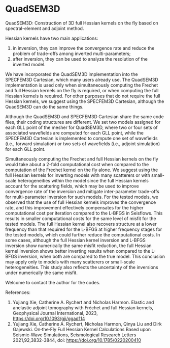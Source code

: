# QuadSEM3D

QuadSEM3D: Construction of 3D full Hessian kernels on the fly based on spectral-element and adjoint method. 

Hessian kernels have two main applications: 
  1) in inversion, they can improve the convergence rate and reduce the problem of trade-offs among inverted multi-parameters; 
  2) after inversion, they can be used to analyze the resolution of the inverted model.

We have incorporated the QuadSEM3D implementation into the SPECFEM3D Cartesian, which many users already use. The QuadSEM3D implementation is used only when simultaneously computing the Frechet and full Hessian kernels on the fly is required, or when computing the full Hessian kernels is required. For other purposes that do not require the full Hessian kernels, we suggest using the SPECFEM3D Cartesian, although the QuadSEM3D can do the same things.

Although the QuadSEM3D and SPECFEM3D Cartesian share the same code files, their coding structures are different. We set two models assigned for each GLL point of the mesher for QuadSEM3D, where two or four sets of associated wavefields are computed for each GLL point, while the SPECFEM3D Cartesian is implemented to compute one set of wavefields (i.e., forward simulation) or two sets of wavefields (i.e., adjoint simulation) for each GLL point.

Simultaneously computing the Frechet and full Hessian kernels on the fly would take about a 2-fold computational cost when compared to the computation of the Frechet kernel on the fly alone. We suggest using the full Hessian kernels for inverting models with many scatterers or with small-scale heterogeneities within the model since the full Hessian kernels account for the scattering fields, which may be used to improve convergence rate of the inversion and mitigate inter-parameter trade-offs for multi-parameter inversion for such models. For the tested models, we observed that the use of full Hessian kernels improves the convergence rate, and this improvement effectively compensates for the higher computational cost per iteration compared to the L-BFGS in Seisflows. This results in smaller computational costs for the same level of misfit for the tested models. The full Hessian kernel also recovers structure at a lower frequency than that required for the L-BFGS at higher frequency stages for the tested models, which could further reduce the computational costs. In some cases, although the full Hessian kernel inversion and L-BFGS inversion show numerically the same misfit reduction, the full Hessian kernel inversion shows better inverting results when compared to the L-BFGS inversion, when both are compared to the true model. This conclusion may apply only to models with many scatterers or small-scale heterogeneities. This study also reflects the uncertainty of the inversions under numerically the same misfit.

Welcome to contact the author for the codes.

References:
1. Yujiang Xie, Catherine A. Rychert and Nicholas Harmon. Elastic and anelastic adjoint tomography with Fréchet and full Hessian kernels, Geophysical Journal International, 2023, https://doi.org/10.1093/gji/ggad114
2. Yujiang Xie, Catherine A. Rychert, Nicholas Harmon, Qinya Liu and Dirk Gajewski. On‐the‐Fly Full Hessian Kernel Calculations Based upon Seismic‐Wave Simulations, Seismological Research Letters 2021,92,3832-3844, doi: https://doi.org/10.1785/0220200410
